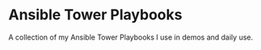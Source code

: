 # Ansible Tower Playbooks

A collection of my Ansible Tower Playbooks I use in demos and daily use.
